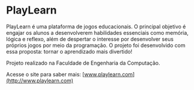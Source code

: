 # PlayLearn

PlayLearn é uma plataforma de jogos educacionais. O principal objetivo é engajar os alunos a desenvolverem habilidades essenciais como memória, lógica e reflexo, além de despertar o interesse por desenvolver seus próprios jogos por meio da programação. O projeto foi desenvolvido com essa proposta: tornar o aprendizado mais divertido!

Projeto realizado na Faculdade de Engenharia da Computação.

Acesse o site para saber mais: [www.playlearn.com](http://www.playlearn.com)
